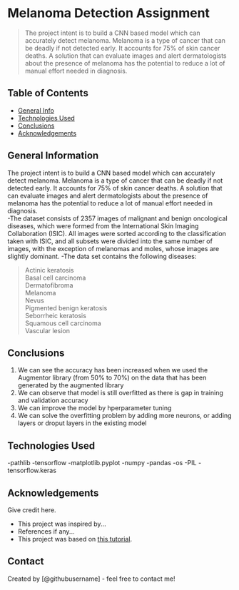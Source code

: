 # Melanoma Detection Assignment
> The project intent is to build a CNN based model which can accurately detect melanoma. Melanoma is a type of cancer that can be deadly if not detected early. It accounts for 75% of skin cancer deaths. A solution that can evaluate images and alert dermatologists about the presence of melanoma has the potential to reduce a lot of manual effort needed in diagnosis.


## Table of Contents
* [General Info](#general-information)
* [Technologies Used](#technologies-used)
* [Conclusions](#conclusions)
* [Acknowledgements](#acknowledgements)

<!-- You can include any other section that is pertinent to your problem -->

## General Information
The project intent is to build a CNN based model which can accurately detect melanoma. Melanoma is a type of cancer that can be deadly if not detected early. It accounts for 75% of skin cancer deaths. A solution that can evaluate images and alert dermatologists about the presence of melanoma has the potential to reduce a lot of manual effort needed in diagnosis.<BR/>
-The dataset consists of 2357 images of malignant and benign oncological diseases, which were formed from the International Skin Imaging Collaboration (ISIC). All images were sorted according to the classification taken with ISIC, and all subsets were divided into the same number of images, with the exception of melanomas and moles, whose images are slightly dominant.
-The data set contains the following diseases:

>Actinic keratosis <BR/>
>Basal cell carcinoma <BR/>
>Dermatofibroma <BR/>
>Melanoma <BR/>
>Nevus <BR/>
>Pigmented benign keratosis <BR/>
>Seborrheic keratosis <BR/>
>Squamous cell carcinoma <BR/>
>Vascular lesion <BR/>
 

<!-- You don't have to answer all the questions - just the ones relevant to your project. -->

## Conclusions
1. We can see the accuracy has been increased when we used the Augmentor library (from 50% to 70%) on the data that has been generated by the augmented library
2. We can observe that model is still overfitted as there is gap in training and validation accuracy
3. We can improve the model by hperparameter tuning
4. We can solve the overfitting problem by adding more neurons, or adding layers or droput layers in the existing model

<!-- You don't have to answer all the questions - just the ones relevant to your project. -->


## Technologies Used
-pathlib
-tensorflow
-matplotlib.pyplot
-numpy
-pandas
-os
-PIL
-tensorflow.keras
<!-- As the libraries versions keep on changing, it is recommended to mention the version of library used in this project -->

## Acknowledgements
Give credit here.
- This project was inspired by...
- References if any...
- This project was based on [this tutorial](https://www.example.com).


## Contact
Created by [@githubusername] - feel free to contact me!


<!-- Optional -->
<!-- ## License -->
<!-- This project is open source and available under the [... License](). -->

<!-- You don't have to include all sections - just the one's relevant to your project -->
